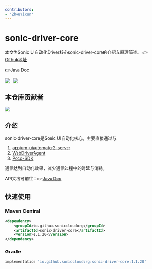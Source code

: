 ```yaml
---
contributors:
- 'ZhouYixun'
---
```


# sonic-driver-core

本文为Sonic UI自动化Driver核心sonic-driver-core的介绍与原理简述。 👉[Github地址](https://github.com/SonicCloudOrg/sonic-driver-core) 

👉[Java Doc](https://s01.oss.sonatype.org/service/local/repositories/releases/archive/io/github/soniccloudorg/sonic-driver-core/1.1.20/sonic-driver-core-1.1.20-javadoc.jar/!/index.html)

<div style="display: flex">
<img src="https://img.shields.io/github/stars/SonicCloudOrg/sonic-driver-core?style=social">
<img style="margin-left:10px" src="https://img.shields.io/github/forks/SonicCloudOrg/sonic-driver-core?style=social">
</div>

## 本仓库贡献者

<a href="https://github.com/SonicCloudOrg/sonic-driver-core/graphs/contributors">
  <img src="https://contrib.rocks/image?repo=SonicCloudOrg/sonic-driver-core" />
</a>

## 介绍

sonic-driver-core是Sonic UI自动化核心，主要直接通过与 

1. [appium-uiautomator2-server](https://github.com/SonicCloudOrg/sonic-appium-uiautomator2-server) 
2. [WebDriverAgent](https://github.com/SonicCloudOrg/sonic-ios-wda) 
3. [Poco-SDK](https://github.com/SonicCloudOrg/sonic-sdk-poco) 

通信达到自动化效果，减少通信过程中的时延与消耗。

API文档可前往：👉[Java Doc](https://s01.oss.sonatype.org/service/local/repositories/releases/archive/io/github/soniccloudorg/sonic-driver-core/1.1.20/sonic-driver-core-1.1.20-javadoc.jar/!/index.html)

## 快速使用

### Maven Central

```xml
<dependency>
    <groupId>io.github.soniccloudorg</groupId>
    <artifactId>sonic-driver-core</artifactId>
    <version>1.1.20</version>
</dependency>
```

### Gradle

```groovy
implementation 'io.github.soniccloudorg:sonic-driver-core:1.1.20'
```


